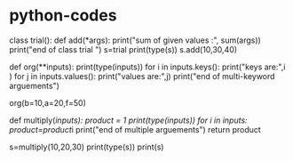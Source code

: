# python-codes
class trial():
    def add(*args):
        print("sum of given values :", sum(args))
        print("end of class trial ")
s=trial
print(type(s))
s.add(10,30,40)


def org(**inputs):
    print(type(inputs))
    for i in inputs.keys():
        print("keys are:",i )
    for j in inputs.values():
        print("values are:",j)
    print("end of multi-keyword arguements")
    
org(b=10,a=20,f=50)


def multiply(*inputs):
    product = 1
    print(type(inputs))
    for i in inputs:
        product=product*i
    print("end of multiple arguements")
    return product

    
s=multiply(10,20,30)
print(type(s))
print(s)